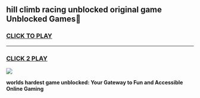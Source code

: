 
## hill climb racing unblocked original game Unblocked Games👋
<h3>
<a href="https://premium.freeplayer.one?title=hill_climb_racing_unblocked_original_game&ref=16F">CLICK TO PLAY</a></h3>
<hr>

<h3>
<a href="https://premium.freeplayer.one?title=hill_climb_racing_unblocked_original_game&ref=16F">CLICK 2 PLAY</a>
  
</h3>

<a href="https://premium.freeplayer.one?title=hill_climb_racing_unblocked_original_game&ref=16F/"><img src="https://clearcache.store/games.png"></a>


**worlds hardest game unblocked: Your Gateway to Fun and Accessible Online Gaming**
